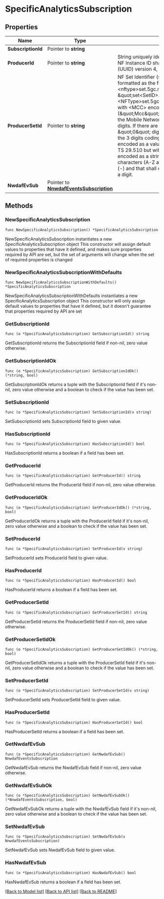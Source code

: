 # SpecificAnalyticsSubscription

## Properties

Name | Type | Description | Notes
------------ | ------------- | ------------- | -------------
**SubscriptionId** | Pointer to **string** |  | [optional] 
**ProducerId** | Pointer to **string** | String uniquely identifying a NF instance. The format of the NF Instance ID shall be a  Universally Unique Identifier (UUID) version 4, as described in IETF RFC 4122.   | [optional] 
**ProducerSetId** | Pointer to **string** | NF Set Identifier (see clause 28.12 of 3GPP TS 23.003), formatted as the following string \&quot;set&lt;Set ID&gt;.&lt;nftype&gt;set.5gc.mnc&lt;MNC&gt;.mcc&lt;MCC&gt;\&quot;, or  \&quot;set&lt;SetID&gt;.&lt;NFType&gt;set.5gc.nid&lt;NID&gt;.mnc&lt;MNC&gt;.mcc&lt;MCC&gt;\&quot; with  &lt;MCC&gt; encoded as defined in clause 5.4.2 (\&quot;Mcc\&quot; data type definition)  &lt;MNC&gt; encoding the Mobile Network Code part of the PLMN, comprising 3 digits.    If there are only 2 significant digits in the MNC, one \&quot;0\&quot; digit shall be inserted    at the left side to fill the 3 digits coding of MNC.  Pattern: &#39;^[0-9]{3}$&#39; &lt;NFType&gt; encoded as a value defined in Table 6.1.6.3.3-1 of 3GPP TS 29.510 but    with lower case characters &lt;Set ID&gt; encoded as a string of characters consisting of    alphabetic characters (A-Z and a-z), digits (0-9) and/or the hyphen (-) and that    shall end with either an alphabetic character or a digit.   | [optional] 
**NwdafEvSub** | Pointer to [**NnwdafEventsSubscription**](NnwdafEventsSubscription.md) |  | [optional] 

## Methods

### NewSpecificAnalyticsSubscription

`func NewSpecificAnalyticsSubscription() *SpecificAnalyticsSubscription`

NewSpecificAnalyticsSubscription instantiates a new SpecificAnalyticsSubscription object
This constructor will assign default values to properties that have it defined,
and makes sure properties required by API are set, but the set of arguments
will change when the set of required properties is changed

### NewSpecificAnalyticsSubscriptionWithDefaults

`func NewSpecificAnalyticsSubscriptionWithDefaults() *SpecificAnalyticsSubscription`

NewSpecificAnalyticsSubscriptionWithDefaults instantiates a new SpecificAnalyticsSubscription object
This constructor will only assign default values to properties that have it defined,
but it doesn't guarantee that properties required by API are set

### GetSubscriptionId

`func (o *SpecificAnalyticsSubscription) GetSubscriptionId() string`

GetSubscriptionId returns the SubscriptionId field if non-nil, zero value otherwise.

### GetSubscriptionIdOk

`func (o *SpecificAnalyticsSubscription) GetSubscriptionIdOk() (*string, bool)`

GetSubscriptionIdOk returns a tuple with the SubscriptionId field if it's non-nil, zero value otherwise
and a boolean to check if the value has been set.

### SetSubscriptionId

`func (o *SpecificAnalyticsSubscription) SetSubscriptionId(v string)`

SetSubscriptionId sets SubscriptionId field to given value.

### HasSubscriptionId

`func (o *SpecificAnalyticsSubscription) HasSubscriptionId() bool`

HasSubscriptionId returns a boolean if a field has been set.

### GetProducerId

`func (o *SpecificAnalyticsSubscription) GetProducerId() string`

GetProducerId returns the ProducerId field if non-nil, zero value otherwise.

### GetProducerIdOk

`func (o *SpecificAnalyticsSubscription) GetProducerIdOk() (*string, bool)`

GetProducerIdOk returns a tuple with the ProducerId field if it's non-nil, zero value otherwise
and a boolean to check if the value has been set.

### SetProducerId

`func (o *SpecificAnalyticsSubscription) SetProducerId(v string)`

SetProducerId sets ProducerId field to given value.

### HasProducerId

`func (o *SpecificAnalyticsSubscription) HasProducerId() bool`

HasProducerId returns a boolean if a field has been set.

### GetProducerSetId

`func (o *SpecificAnalyticsSubscription) GetProducerSetId() string`

GetProducerSetId returns the ProducerSetId field if non-nil, zero value otherwise.

### GetProducerSetIdOk

`func (o *SpecificAnalyticsSubscription) GetProducerSetIdOk() (*string, bool)`

GetProducerSetIdOk returns a tuple with the ProducerSetId field if it's non-nil, zero value otherwise
and a boolean to check if the value has been set.

### SetProducerSetId

`func (o *SpecificAnalyticsSubscription) SetProducerSetId(v string)`

SetProducerSetId sets ProducerSetId field to given value.

### HasProducerSetId

`func (o *SpecificAnalyticsSubscription) HasProducerSetId() bool`

HasProducerSetId returns a boolean if a field has been set.

### GetNwdafEvSub

`func (o *SpecificAnalyticsSubscription) GetNwdafEvSub() NnwdafEventsSubscription`

GetNwdafEvSub returns the NwdafEvSub field if non-nil, zero value otherwise.

### GetNwdafEvSubOk

`func (o *SpecificAnalyticsSubscription) GetNwdafEvSubOk() (*NnwdafEventsSubscription, bool)`

GetNwdafEvSubOk returns a tuple with the NwdafEvSub field if it's non-nil, zero value otherwise
and a boolean to check if the value has been set.

### SetNwdafEvSub

`func (o *SpecificAnalyticsSubscription) SetNwdafEvSub(v NnwdafEventsSubscription)`

SetNwdafEvSub sets NwdafEvSub field to given value.

### HasNwdafEvSub

`func (o *SpecificAnalyticsSubscription) HasNwdafEvSub() bool`

HasNwdafEvSub returns a boolean if a field has been set.


[[Back to Model list]](../README.md#documentation-for-models) [[Back to API list]](../README.md#documentation-for-api-endpoints) [[Back to README]](../README.md)



